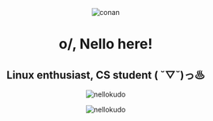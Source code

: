 <div align="center">

  <img src="https://images6.fanpop.com/image/photos/39900000/conan-detective-conan-39997430-500-283.gif" alt="conan" />

  <h1>o/, Nello here!</h1>
  <h2>Linux enthusiast, CS student ( ˘▽˘)っ♨ </h2>
  <p>
    <img src="https://komarev.com/ghpvc/?username=nellokudo&label=Profile%20views&color=b13612&style=flat" alt="nellokudo" />
  </p>

  <p>
    <img src="https://spotify-github-profile.kittinanx.com/api/view?uid=q0tk6z9jxd3okmr037k01d3te&cover_image=false&theme=default&show_offline=false&background_color=121212&interchange=false&bar_color=53b14f&bar_color_cover=false" alt="nellokudo" />
  </p>

</div>
